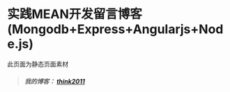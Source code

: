实践MEAN开发留言博客(Mongodb+Express+Angularjs+Node.js)
===

此页面为静态页面素材

> ##### 我的博客： [think2011](http://think2011.github.io/)